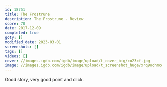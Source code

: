 ```yaml
---
id: 18751
title: The Frostrune
description: The Frostrune - Review
score: 70
date: 2017-12-09
completed: true
goty: []
modified_date: 2023-03-01
screenshots: []
tags: []
videos: []
cover: //images.igdb.com/igdb/image/upload/t_cover_big/co23cf.jpg
image: //images.igdb.com/igdb/image/upload/t_screenshot_huge/xrq9ochmcog4rkeqpafi.jpg
---
```

Good story, very good point and click.